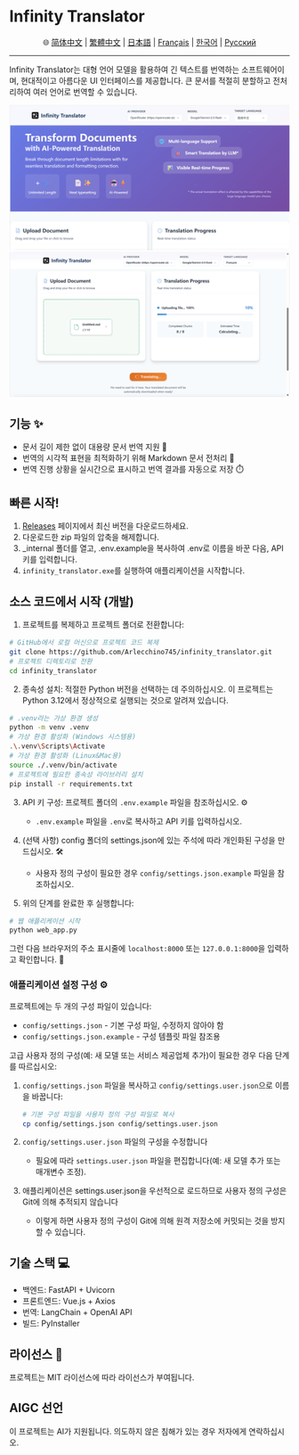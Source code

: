 # Infinity Translator

<div align="center">🌐 <a href="/docs/README_zh-Hans.md">简体中文</a> | <a href="/docs/README_zh-Hant.md">繁體中文</a> | <a href="/docs/README_ja.md">日本語</a> | <a href="/docs/README_fr.md">Français</a> | <a href="/docs/README_kr.md">한국어</a> | <a href="/docs/README_ru.md">Русский</a></div>

---
Infinity Translator는 대형 언어 모델을 활용하여 긴 텍스트를 번역하는 소프트웨어이며, 현대적이고 아름다운 UI 인터페이스를 제공합니다. 큰 문서를 적절히 분할하고 전처리하여 여러 언어로 번역할 수 있습니다.

![image](https://github.com/Arlecchino745/infinity_translator/blob/main/docs/img/screenshot2.png)
![image](https://github.com/Arlecchino745/infinity_translator/blob/main/docs/img/screenshot.png)

## 기능 ✨

- 문서 길이 제한 없이 대용량 문서 번역 지원 📄
- 번역의 시각적 표현을 최적화하기 위해 Markdown 문서 전처리 🎨
- 번역 진행 상황을 실시간으로 표시하고 번역 결과를 자동으로 저장 ⏱️

## 빠른 시작!

1. [Releases](https://github.com/Arlecchino745/infinity_translator/releases) 페이지에서 최신 버전을 다운로드하세요.
2. 다운로드한 zip 파일의 압축을 해제합니다.
3. _internal 폴더를 열고, .env.example을 복사하여 .env로 이름을 바꾼 다음, API 키를 입력합니다.
4. `infinity_translator.exe`를 실행하여 애플리케이션을 시작합니다.

## 소스 코드에서 시작 (개발)

1. 프로젝트를 복제하고 프로젝트 폴더로 전환합니다:
```bash
# GitHub에서 로컬 머신으로 프로젝트 코드 복제
git clone https://github.com/Arlecchino745/infinity_translator.git
# 프로젝트 디렉토리로 전환
cd infinity_translator
```

2. 종속성 설치: 적절한 Python 버전을 선택하는 데 주의하십시오. 이 프로젝트는 Python 3.12에서 정상적으로 실행되는 것으로 알려져 있습니다.
```bash
# .venv라는 가상 환경 생성
python -m venv .venv
# 가상 환경 활성화 (Windows 시스템용)
.\.venv\Scripts\Activate
# 가상 환경 활성화 (Linux&Mac용)
source ./.venv/bin/activate
# 프로젝트에 필요한 종속성 라이브러리 설치
pip install -r requirements.txt
```

3. API 키 구성: 프로젝트 폴더의 `.env.example` 파일을 참조하십시오. ⚙️
   - `.env.example` 파일을 `.env`로 복사하고 API 키를 입력하십시오.

4. (선택 사항) config 폴더의 settings.json에 있는 주석에 따라 개인화된 구성을 만드십시오. 🛠️
   - 사용자 정의 구성이 필요한 경우 `config/settings.json.example` 파일을 참조하십시오.

5. 위의 단계를 완료한 후 실행합니다:
```bash
# 웹 애플리케이션 시작
python web_app.py
```
그런 다음 브라우저의 주소 표시줄에 `localhost:8000` 또는 `127.0.0.1:8000`을 입력하고 확인합니다. 🎉

### 애플리케이션 설정 구성 ⚙️

프로젝트에는 두 개의 구성 파일이 있습니다:
- `config/settings.json` - 기본 구성 파일, 수정하지 않아야 함
- `config/settings.json.example` - 구성 템플릿 파일 참조용

고급 사용자 정의 구성(예: 새 모델 또는 서비스 제공업체 추가)이 필요한 경우 다음 단계를 따르십시오:

1. `config/settings.json` 파일을 복사하고 `config/settings.user.json`으로 이름을 바꿉니다:
   ```bash
   # 기본 구성 파일을 사용자 정의 구성 파일로 복사
   cp config/settings.json config/settings.user.json
   ```

2. `config/settings.user.json` 파일의 구성을 수정합니다
   - 필요에 따라 `settings.user.json` 파일을 편집합니다(예: 새 모델 추가 또는 매개변수 조정).

3. 애플리케이션은 settings.user.json을 우선적으로 로드하므로 사용자 정의 구성은 Git에 의해 추적되지 않습니다
   - 이렇게 하면 사용자 정의 구성이 Git에 의해 원격 저장소에 커밋되는 것을 방지할 수 있습니다.

## 기술 스택 💻

- 백엔드: FastAPI + Uvicorn
- 프론트엔드: Vue.js + Axios
- 번역: LangChain + OpenAI API
- 빌드: PyInstaller

## 라이선스 📄

프로젝트는 MIT 라이선스에 따라 라이선스가 부여됩니다.

## AIGC 선언

이 프로젝트는 AI가 지원됩니다. 의도하지 않은 침해가 있는 경우 저자에게 연락하십시오.